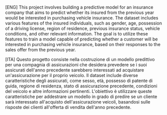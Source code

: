 [ENG] This project involves building a predictive model for an insurance company that aims to predict whether its insured from the previous year would be interested in purchasing vehicle insurance. The dataset includes various features of the insured individuals, such as gender, age, possession of a driving license, region of residence, previous insurance status, vehicle conditions, and other relevant information. The goal is to utilize these features to train a model capable of predicting whether a customer will be interested in purchasing vehicle insurance, based on their responses to the sales offer from the previous year.


[ITA] Questo progetto consiste nella costruzione di un modello predittivo per una compagnia di assicurazioni che desidera prevedere se i suoi assicurati dell'anno precedente sarebbero interessati ad acquistare un'assicurazione per il proprio veicolo. Il dataset include diverse caratteristiche degli assicurati, come sesso, età, possesso di patente di guida, regione di residenza, stato di assicurazione precedente, condizioni del veicolo e altre informazioni pertinenti. L'obiettivo è utilizzare queste caratteristiche per addestrare un modello in grado di predire se un cliente sarà interessato all'acquisto dell'assicurazione veicoli, basandosi sulle risposte dei clienti all'offerta di vendita dell'anno precedente.
